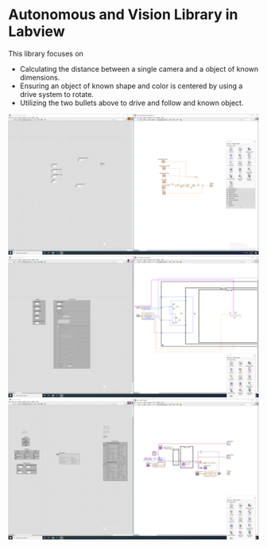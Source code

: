# Autonomous and Vision Library in Labview

This library focuses on 

- Calculating the distance between a single camera and a object of known dimensions.
- Ensuring an object of known shape and color is centered by using a drive system to rotate.
- Utilizing the two bullets above to drive and follow and known object.

![Alt text](autonomou_and_vision_1.png?raw=true "Title")
![Alt text](autonomou_and_vision_2.png?raw=true "Title")
![Alt text](autonomou_and_vision_3.png?raw=true "Title")
